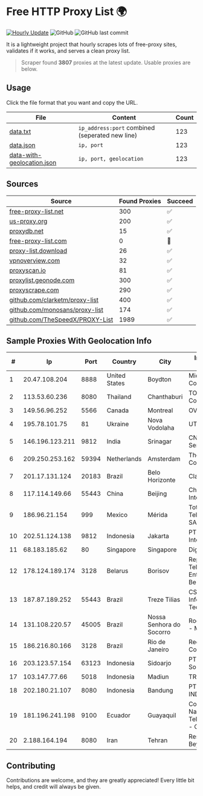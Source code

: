 
# Free HTTP Proxy List 🌍

[![Hourly Update](https://github.com/mertguvencli/http-proxy-list/actions/workflows/main.yml/badge.svg?branch=main)](https://github.com/mertguvencli/http-proxy-list/actions/workflows/main.yml)
![GitHub](https://img.shields.io/github/license/mertguvencli/http-proxy-list)
![GitHub last commit](https://img.shields.io/github/last-commit/mertguvencli/http-proxy-list)

It is a lightweight project that hourly scrapes lots of free-proxy sites, validates if it works, and serves a clean proxy list.


> Scraper found **3807** proxies at the latest update. Usable proxies are below.

## Usage

Click the file format that you want and copy the URL.


|File|Content|Count|
|----|-------|-----|
|[data.txt](https://raw.githubusercontent.com/mertguvencli/http-proxy-list/main/proxy-list/data.txt)|`ip_address:port` combined (seperated new line)|123|
|[data.json](https://raw.githubusercontent.com/mertguvencli/http-proxy-list/main/proxy-list/data.json)|`ip, port`|123|
|[data-with-geolocation.json](https://raw.githubusercontent.com/mertguvencli/http-proxy-list/main/proxy-list/data-with-geolocation.json)|`ip, port, geolocation`|123|

## Sources

|Source|Found Proxies|Succeed|
|------|-------------|-------|
|[free-proxy-list.net](https://free-proxy-list.net)|300|✅|
|[us-proxy.org](https://www.us-proxy.org)|200|✅|
|[proxydb.net](http://proxydb.net)|15|✅|
|[free-proxy-list.com](https://free-proxy-list.com/?page=&port=&type%5B%5D=http&type%5B%5D=https&up_time=0&search=Search)|0|🚫|
|[proxy-list.download](https://www.proxy-list.download/HTTP)|26|✅|
|[vpnoverview.com](https://vpnoverview.com/privacy/anonymous-browsing/free-proxy-servers)|32|✅|
|[proxyscan.io](https://www.proxyscan.io)|81|✅|
|[proxylist.geonode.com](https://proxylist.geonode.com/api/proxy-list?limit=300&page=1&sort_by=lastChecked&sort_type=desc&protocols=http,https)|300|✅|
|[proxyscrape.com](https://api.proxyscrape.com/v2/?request=displayproxies&protocol=http&timeout=10000&country=all&ssl=all&anonymity=all)|290|✅|
|[github.com/clarketm/proxy-list](https://raw.githubusercontent.com/clarketm/proxy-list/master/proxy-list-raw.txt)|400|✅|
|[github.com/monosans/proxy-list](https://raw.githubusercontent.com/monosans/proxy-list/main/proxies/http.txt)|174|✅|
|[github.com/TheSpeedX/PROXY-List](https://raw.githubusercontent.com/TheSpeedX/PROXY-List/master/http.txt)|1989|✅|


## Sample Proxies With Geolocation Info

|#|Ip|Port|Country|City|Internet Service Provider|
|-|--|----|-------|----|-------------------------|
|1|20.47.108.204|8888|United States|Boydton|Microsoft Corporation|
|2|113.53.60.236|8080|Thailand|Chanthaburi|TOT Public Company Limited|
|3|149.56.96.252|5566|Canada|Montreal|OVH SAS|
|4|195.78.101.75|81|Ukraine|Nova Vodolaha|UTT|
|5|146.196.123.211|9812|India|Srinagar|CNS Infotel Services Pvt. Ltd.|
|6|209.250.253.162|59394|Netherlands|Amsterdam|The Constant Company|
|7|201.17.131.124|20183|Brazil|Belo Horizonte|Claro S.A.|
|8|117.114.149.66|55443|China|Beijing|China Networks Inter-Exchange|
|9|186.96.21.154|999|Mexico|Mérida|Total Play Telecomunicaciones SA De CV|
|10|202.51.124.138|9812|Indonesia|Jakarta|PT iForte Global Internet|
|11|68.183.185.62|80|Singapore|Singapore|DigitalOcean, LLC|
|12|178.124.189.174|3128|Belarus|Borisov|Republican Unitary Telecommunication Enterprise Beltelecom|
|13|187.87.189.252|55443|Brazil|Treze Tilias|CS-NET InformÔtica e Tecnologia Ltda.|
|14|131.108.220.57|45005|Brazil|Nossa Senhora do Socorro|Rodrigo Mattaraggia - ME|
|15|186.216.80.166|3128|Brazil|Rio de Janeiro|Rede Brasileira de Comunicacao Ltda|
|16|203.123.57.154|63123|Indonesia|Sidoarjo|PT Maxindo Mitra Solusi|
|17|103.147.77.66|5018|Indonesia|Madiun|TRIDATA|
|18|202.180.21.107|8080|Indonesia|Bandung|PT. HIPERNET INDODATA|
|19|181.196.241.198|9100|Ecuador|Guayaquil|Corporacion Nacional De Telecomunicaciones - CNT EP|
|20|2.188.164.194|8080|Iran|Tehran|Respina Networks & Beyond PJSC|



## Contributing

Contributions are welcome, and they are greatly appreciated! Every
little bit helps, and credit will always be given.

